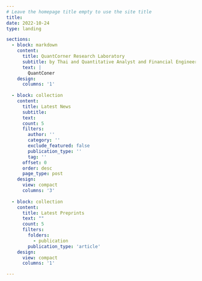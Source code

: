 ```yaml
---
# Leave the homepage title empty to use the site title
title:
date: 2022-10-24
type: landing

sections:
  - block: markdown
    content:
      title: QuantCorner Research Laboratory
      subtitle: by Thai and Quantitative Analyst and Financial Engineer Association
      text: |
        QuantConer
    design:
      columns: '1'
  
  - block: collection
    content:
      title: Latest News
      subtitle:
      text:
      count: 5
      filters:
        author: ''
        category: ''
        exclude_featured: false
        publication_type: ''
        tag: ''
      offset: 0
      order: desc
      page_type: post
    design:
      view: compact
      columns: '3'
  
  - block: collection
    content:
      title: Latest Preprints
      text: ""
      count: 5
      filters:
        folders:
          - publication
        publication_type: 'article'
    design:
      view: compact
      columns: '1'

---
```

